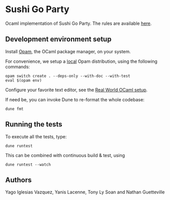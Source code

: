 # Sushi Go Party

Ocaml implementation of Sushi Go Party. The rules are available [here](doc/rulebook.pdf).

## Development environment setup

Install [Opam](https://opam.ocaml.org/doc/Install.html), the OCaml
package manager, on your system.

For convenience, we setup a [local](https://opam.ocaml.org/blog/opam-local-switches/) Opam distribution, using the following commands:

```
opam switch create . --deps-only --with-doc --with-test
eval $(opam env)
```

Configure your favorite text editor, see the [Real World OCaml setup](http://dev.realworldocaml.org/install.html#editor-setup).

If need be, you can invoke Dune to re-format the whole codebase:

```
dune fmt
```

## Running the tests

To execute all the tests, type:

```
dune runtest
```

This can be combined with continuous build & test, using

```
dune runtest --watch
```

## Authors

Yago Iglesias Vazquez, Yanis Lacenne, Tony Ly Soan and Nathan Guetteville
